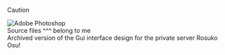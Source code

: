 > [!CAUTION]
> ![Adobe Photoshop](https://img.shields.io/badge/adobe%20photoshop-%2331A8FF.svg?style=for-the-badge&logo=adobe%20photoshop&logoColor=white)
<br/> Source files ^^^ belong to me
<br/> Archived version of the Gui interface design for the private server Rosuko Osu!
